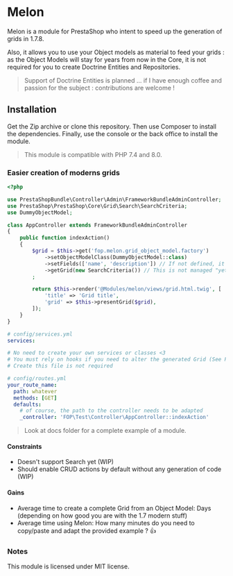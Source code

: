 # Melon

Melon is a module for PrestaShop who intent to speed up the generation of grids in 1.7.8.

Also, it allows you to use your Object models as material to feed your grids : as the Object Models will stay for years from now in the Core,
it is not required for you to create Doctrine Entities and Repositories.

> Support of Doctrine Entities is planned ... if I have enough coffee and passion for the subject : contributions are welcome !

## Installation

Get the Zip archive or clone this repository.
Then use Composer to install the dependencies.
Finally, use the console or the back office to install the module.

> This module is compatible with PHP 7.4 and 8.0.

### Easier creation of moderns grids

```php
<?php

use PrestaShopBundle\Controller\Admin\FrameworkBundleAdminController;
use PrestaShop\PrestaShop\Core\Grid\Search\SearchCriteria;
use DummyObjectModel;

class AppController extends FrameworkBundleAdminController
{
    public function indexAction()
    {
        $grid = $this->get('fop.melon.grid_object_model.factory')
            ->setObjectModelClass(DummyObjectModel::class)
            ->setFields(['name', 'description']) // If not defined, it will use all the fields
            ->getGrid(new SearchCriteria()) // This is not managed "yet"
        ;

        return $this->render('@Modules/melon/views/grid.html.twig', [
            'title' => 'Grid title',
            'grid' => $this->presentGrid($grid),
        ]);
    }
}
```

```yaml
# config/services.yml
services:

# No need to create your own services or classes <3
# You must rely on hooks if you need to alter the generated Grid (See PrestaShop devdocs)
# Create this file is not required
```

```yaml
# config/routes.yml
your_route_name:
  path: whatever
  methods: [GET]
  defaults:
    # of course, the path to the controller needs to be adapted
    _controller: 'FOP\Test\Controller\AppController::indexAction'
```

> Look at docs folder for a complete example of a module.

#### Constraints

* Doesn't support Search yet (WIP)
* Should enable CRUD actions by default without any generation of code (WIP)

#### Gains

* Average time to create a complete Grid from an Object Model: Days (depending on how good you are with the 1.7 modern stuff)
* Average time using Melon: How many minutes do you need to copy/paste and adapt the provided example ? 👍 

### Notes

This module is licensed under MIT license.
